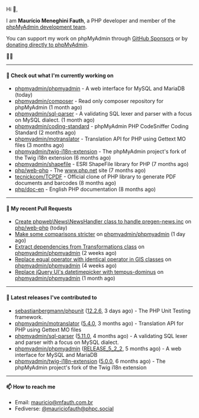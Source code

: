 Hi 👋,

I am **Maurício Meneghini Fauth**, a PHP developer and member of the [phpMyAdmin development team](https://www.phpmyadmin.net/team/?ref=github).

You can support my work on phpMyAdmin through [GitHub Sponsors](https://github.com/sponsors/MauricioFauth)
or by [donating directly to phpMyAdmin](https://www.phpmyadmin.net/donate/?ref=github).

🐘⛵

---

#### 👷 Check out what I'm currently working on

- [phpmyadmin/phpmyadmin](https://github.com/phpmyadmin/phpmyadmin) - A web interface for MySQL and MariaDB (today)
- [phpmyadmin/composer](https://github.com/phpmyadmin/composer) - Read only composer repository for phpMyAdmin (1 month ago)
- [phpmyadmin/sql-parser](https://github.com/phpmyadmin/sql-parser) - A validating SQL lexer and parser with a focus on MySQL dialect. (1 month ago)
- [phpmyadmin/coding-standard](https://github.com/phpmyadmin/coding-standard) - phpMyAdmin PHP CodeSniffer Coding Standard (2 months ago)
- [phpmyadmin/motranslator](https://github.com/phpmyadmin/motranslator) - Translation API for PHP using Gettext MO files (3 months ago)
- [phpmyadmin/twig-i18n-extension](https://github.com/phpmyadmin/twig-i18n-extension) - The phpMyAdmin project&#39;s fork of the Twig i18n extension (6 months ago)
- [phpmyadmin/shapefile](https://github.com/phpmyadmin/shapefile) - ESRI ShapeFile library for PHP (7 months ago)
- [php/web-php](https://github.com/php/web-php) - The www.php.net site (7 months ago)
- [tecnickcom/TCPDF](https://github.com/tecnickcom/TCPDF) - Official clone of PHP library to generate PDF documents and barcodes (8 months ago)
- [php/doc-en](https://github.com/php/doc-en) - English PHP documentation (8 months ago)

---

#### 🔨 My recent Pull Requests

- [Create phpweb\News\NewsHandler class to handle pregen-news.inc](https://github.com/php/web-php/pull/1288) on [php/web-php](https://github.com/php/web-php) (today)
- [Make some comparisons stricter](https://github.com/phpmyadmin/phpmyadmin/pull/19753) on [phpmyadmin/phpmyadmin](https://github.com/phpmyadmin/phpmyadmin) (1 day ago)
- [Extract dependencies from Transformations class](https://github.com/phpmyadmin/phpmyadmin/pull/19738) on [phpmyadmin/phpmyadmin](https://github.com/phpmyadmin/phpmyadmin) (2 weeks ago)
- [Replace equal operator with identical operator in GIS classes](https://github.com/phpmyadmin/phpmyadmin/pull/19730) on [phpmyadmin/phpmyadmin](https://github.com/phpmyadmin/phpmyadmin) (4 weeks ago)
- [Replace jQuery UI&#39;s datetimepicker with tempus-dominus](https://github.com/phpmyadmin/phpmyadmin/pull/19727) on [phpmyadmin/phpmyadmin](https://github.com/phpmyadmin/phpmyadmin) (1 month ago)

---

#### 🔭 Latest releases I've contributed to

- [sebastianbergmann/phpunit](https://github.com/sebastianbergmann/phpunit) ([12.2.6](https://github.com/sebastianbergmann/phpunit/releases/tag/12.2.6), 3 days ago) - The PHP Unit Testing framework.
- [phpmyadmin/motranslator](https://github.com/phpmyadmin/motranslator) ([5.4.0](https://github.com/phpmyadmin/motranslator/releases/tag/5.4.0), 3 months ago) - Translation API for PHP using Gettext MO files
- [phpmyadmin/sql-parser](https://github.com/phpmyadmin/sql-parser) ([5.11.0](https://github.com/phpmyadmin/sql-parser/releases/tag/5.11.0), 4 months ago) - A validating SQL lexer and parser with a focus on MySQL dialect.
- [phpmyadmin/phpmyadmin](https://github.com/phpmyadmin/phpmyadmin) ([RELEASE_5_2_2](https://github.com/phpmyadmin/phpmyadmin/releases/tag/RELEASE_5_2_2), 5 months ago) - A web interface for MySQL and MariaDB
- [phpmyadmin/twig-i18n-extension](https://github.com/phpmyadmin/twig-i18n-extension) ([5.0.0](https://github.com/phpmyadmin/twig-i18n-extension/releases/tag/5.0.0), 6 months ago) - The phpMyAdmin project&#39;s fork of the Twig i18n extension

---

#### 📫 How to reach me

- Email: [mauricio@mfauth.com.br](mailto://mauricio@mfauth.com.br)
- Fediverse: [@mauriciofauth@phpc.social](https://phpc.social/@mauriciofauth)
